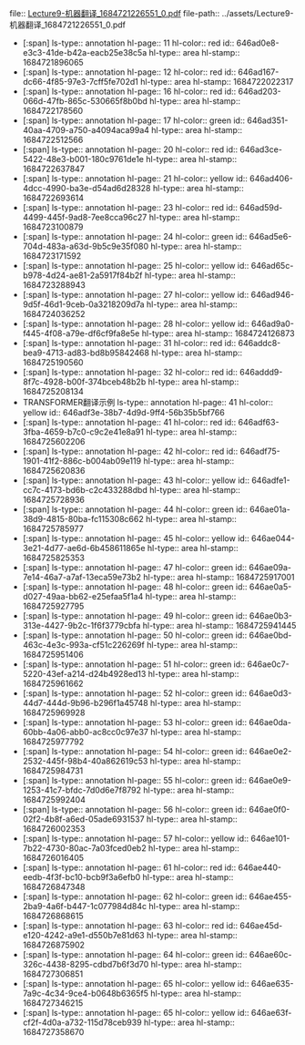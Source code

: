 file:: [Lecture9-机器翻译_1684721226551_0.pdf](../assets/Lecture9-机器翻译_1684721226551_0.pdf)
file-path:: ../assets/Lecture9-机器翻译_1684721226551_0.pdf

- [:span]
  ls-type:: annotation
  hl-page:: 11
  hl-color:: red
  id:: 646ad0e8-e3c3-41de-b42a-eacb25e38c5a
  hl-type:: area
  hl-stamp:: 1684721896065
- [:span]
  ls-type:: annotation
  hl-page:: 12
  hl-color:: red
  id:: 646ad167-dc66-4f85-97e3-7cff5fe702d1
  hl-type:: area
  hl-stamp:: 1684722022317
- [:span]
  ls-type:: annotation
  hl-page:: 16
  hl-color:: red
  id:: 646ad203-066d-47fb-865c-530665f8b0bd
  hl-type:: area
  hl-stamp:: 1684722178560
- [:span]
  ls-type:: annotation
  hl-page:: 17
  hl-color:: green
  id:: 646ad351-40aa-4709-a750-a4094aca99a4
  hl-type:: area
  hl-stamp:: 1684722512566
- [:span]
  ls-type:: annotation
  hl-page:: 20
  hl-color:: red
  id:: 646ad3ce-5422-48e3-b001-180c9761de1e
  hl-type:: area
  hl-stamp:: 1684722637847
- [:span]
  ls-type:: annotation
  hl-page:: 21
  hl-color:: yellow
  id:: 646ad406-4dcc-4990-ba3e-d54ad6d28328
  hl-type:: area
  hl-stamp:: 1684722693614
- [:span]
  ls-type:: annotation
  hl-page:: 23
  hl-color:: red
  id:: 646ad59d-4499-445f-9ad8-7ee8cca96c27
  hl-type:: area
  hl-stamp:: 1684723100879
- [:span]
  ls-type:: annotation
  hl-page:: 24
  hl-color:: green
  id:: 646ad5e6-704d-483a-a63d-9b5c9e35f080
  hl-type:: area
  hl-stamp:: 1684723171592
- [:span]
  ls-type:: annotation
  hl-page:: 25
  hl-color:: yellow
  id:: 646ad65c-b978-4d24-ae81-2a5917f84b2f
  hl-type:: area
  hl-stamp:: 1684723288943
- [:span]
  ls-type:: annotation
  hl-page:: 27
  hl-color:: yellow
  id:: 646ad946-9d5f-46d1-9ceb-0a3218209d7a
  hl-type:: area
  hl-stamp:: 1684724036252
- [:span]
  ls-type:: annotation
  hl-page:: 28
  hl-color:: yellow
  id:: 646ad9a0-f445-4f08-a79e-df6cf9fa8e5e
  hl-type:: area
  hl-stamp:: 1684724126873
- [:span]
  ls-type:: annotation
  hl-page:: 31
  hl-color:: red
  id:: 646addc8-bea9-4713-ad83-bd8b95842468
  hl-type:: area
  hl-stamp:: 1684725190560
- [:span]
  ls-type:: annotation
  hl-page:: 32
  hl-color:: red
  id:: 646addd9-8f7c-4928-b00f-374bceb48b2b
  hl-type:: area
  hl-stamp:: 1684725208134
- TRANSFORMER翻译示例
  ls-type:: annotation
  hl-page:: 41
  hl-color:: yellow
  id:: 646adf3e-38b7-4d9d-9ff4-56b35b5bf766
- [:span]
  ls-type:: annotation
  hl-page:: 41
  hl-color:: red
  id:: 646adf63-3fba-4659-b7c0-c9c2e41e8a91
  hl-type:: area
  hl-stamp:: 1684725602206
- [:span]
  ls-type:: annotation
  hl-page:: 42
  hl-color:: red
  id:: 646adf75-1901-41f2-886c-b004ab09e119
  hl-type:: area
  hl-stamp:: 1684725620836
- [:span]
  ls-type:: annotation
  hl-page:: 43
  hl-color:: yellow
  id:: 646adfe1-cc7c-4173-bd6b-c2c433288dbd
  hl-type:: area
  hl-stamp:: 1684725728936
- [:span]
  ls-type:: annotation
  hl-page:: 44
  hl-color:: green
  id:: 646ae01a-38d9-4815-80ba-fc115308c662
  hl-type:: area
  hl-stamp:: 1684725785977
- [:span]
  ls-type:: annotation
  hl-page:: 45
  hl-color:: yellow
  id:: 646ae044-3e21-4d77-ae6d-6b458611865e
  hl-type:: area
  hl-stamp:: 1684725825353
- [:span]
  ls-type:: annotation
  hl-page:: 47
  hl-color:: green
  id:: 646ae09a-7e14-46a7-a7af-13eca59e73b2
  hl-type:: area
  hl-stamp:: 1684725917001
- [:span]
  ls-type:: annotation
  hl-page:: 48
  hl-color:: green
  id:: 646ae0a5-d027-49aa-bb62-e25efaa5f1a4
  hl-type:: area
  hl-stamp:: 1684725927795
- [:span]
  ls-type:: annotation
  hl-page:: 49
  hl-color:: green
  id:: 646ae0b3-313e-4427-9b2c-1f6f3779cbfa
  hl-type:: area
  hl-stamp:: 1684725941445
- [:span]
  ls-type:: annotation
  hl-page:: 50
  hl-color:: green
  id:: 646ae0bd-463c-4e3c-993a-cf51c226269f
  hl-type:: area
  hl-stamp:: 1684725951406
- [:span]
  ls-type:: annotation
  hl-page:: 51
  hl-color:: green
  id:: 646ae0c7-5220-43ef-a214-d24b4928ed13
  hl-type:: area
  hl-stamp:: 1684725961662
- [:span]
  ls-type:: annotation
  hl-page:: 52
  hl-color:: green
  id:: 646ae0d3-44d7-444d-9b96-b296f1a45748
  hl-type:: area
  hl-stamp:: 1684725969928
- [:span]
  ls-type:: annotation
  hl-page:: 53
  hl-color:: green
  id:: 646ae0da-60bb-4a06-abb0-ac8cc0c97e37
  hl-type:: area
  hl-stamp:: 1684725977792
- [:span]
  ls-type:: annotation
  hl-page:: 54
  hl-color:: green
  id:: 646ae0e2-2532-445f-98b4-40a862619c53
  hl-type:: area
  hl-stamp:: 1684725984731
- [:span]
  ls-type:: annotation
  hl-page:: 55
  hl-color:: green
  id:: 646ae0e9-1253-41c7-bfdc-7d0d6e7f8792
  hl-type:: area
  hl-stamp:: 1684725992404
- [:span]
  ls-type:: annotation
  hl-page:: 56
  hl-color:: green
  id:: 646ae0f0-02f2-4b8f-a6ed-05ade6931537
  hl-type:: area
  hl-stamp:: 1684726002353
- [:span]
  ls-type:: annotation
  hl-page:: 57
  hl-color:: yellow
  id:: 646ae101-7b22-4730-80ac-7a03fced0eb2
  hl-type:: area
  hl-stamp:: 1684726016405
- [:span]
  ls-type:: annotation
  hl-page:: 61
  hl-color:: red
  id:: 646ae440-eedb-4f3f-bc10-bcb9f3a6efb0
  hl-type:: area
  hl-stamp:: 1684726847348
- [:span]
  ls-type:: annotation
  hl-page:: 62
  hl-color:: green
  id:: 646ae455-2ba9-4a6f-b447-1c077984d84c
  hl-type:: area
  hl-stamp:: 1684726868615
- [:span]
  ls-type:: annotation
  hl-page:: 63
  hl-color:: red
  id:: 646ae45d-e120-4242-a9e1-d550b7e81d63
  hl-type:: area
  hl-stamp:: 1684726875902
- [:span]
  ls-type:: annotation
  hl-page:: 64
  hl-color:: green
  id:: 646ae60c-326c-4438-8295-cdbd7b6f3d70
  hl-type:: area
  hl-stamp:: 1684727306851
- [:span]
  ls-type:: annotation
  hl-page:: 65
  hl-color:: yellow
  id:: 646ae635-7a9c-4c34-9ce4-b0648b6365f5
  hl-type:: area
  hl-stamp:: 1684727346215
- [:span]
  ls-type:: annotation
  hl-page:: 65
  hl-color:: yellow
  id:: 646ae63f-cf2f-4d0a-a732-115d78ceb939
  hl-type:: area
  hl-stamp:: 1684727358670